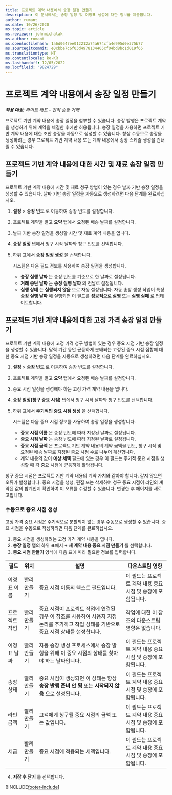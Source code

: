 ```yaml
---
title: 프로젝트 계약 내용에서 송장 일정 만들기
description: 이 문서에서는 송장 일정 및 이정표 생성에 대한 정보를 제공합니다.
author: rumant
ms.date: 10/26/2020
ms.topic: article
ms.reviewer: johnmichalak
ms.author: rumant
ms.openlocfilehash: 1a6d0647ee012212a74a674cfa4e995d0e375b77
ms.sourcegitcommit: e0cbbe7c6f03d4978134405cf04bd8bc1d019f65
ms.translationtype: HT
ms.contentlocale: ko-KR
ms.lasthandoff: 12/05/2022
ms.locfileid: "9824729"
---
```

# <a name="create-invoice-schedules-on-a-project-contract-line"></a>프로젝트 계약 내용에서 송장 일정 만들기

_**적용 대상:** 라이트 배포 - 견적 송장 거래_

프로젝트 기반 계약 내용에 송장 일정을 첨부할 수 있습니다. 송장 발행은 프로젝트 계약을 생성하기 위해 계약을 체결한 후에만 허용됩니다. 송장 일정을 사용하면 프로젝트 기반 계약 내용에 대한 초안 송장을 자동으로 생성할 수 있습니다. 항상 수동으로 송장을 생성하려는 경우 프로젝트 기반 계약 내용 또는 계약 내용에서 송장 스케줄 생성을 건너뛸 수 있습니다.

## <a name="create-a-time-and-material-invoice-schedule-for-a-project-based-contract-line"></a>프로젝트 기반 계약 내용에 대한 시간 및 재료 송장 일정 만들기

프로젝트 기반 계약 내용에 시간 및 재료 청구 방법이 있는 경우 날짜 기반 송장 일정을 생성할 수 있습니다. 날짜 기반 송장 일정을 자동으로 생성하려면 다음 단계를 완료하십시오.

1. **설정** > **송장 빈도** 로 이동하여 송장 빈도를 설정합니다.
2. 프로젝트 계약을 열고 **요약** 탭에서 요청된 배송 날짜를 설정합니다.
3. 날짜 기반 송장 일정을 생성할 시간 및 재료 계약 내용을 엽니다. 
4. **송장 일정** 탭에서 청구 시작 날짜와 청구 빈도를 선택합니다. 
5. 하위 표에서 **송장 일정 생성** 을 선택합니다.

    시스템은 다음 필드 정보를 사용하여 송장 일정을 생성합니다.

    - **송장 실행 날짜** 는 송장 빈도를 기준으로 한 날짜로 설정됩니다.
    - **거래 중단 날짜** 는 **송장 실행 날짜** 의 전날로 설정됩니다.
    - **실행 상태** 는 **실행되지 않음** 으로 자동 설정됩니다. 자동 송장 생성 작업이 특정 **송장 실행 날짜** 에 실행되면 이 필드를 **성공적으로 실행** 또는 **실행 실패** 로 업데이트합니다.

## <a name="create-a-fixed-price-invoice-schedule-for-a-project-based-contract-line"></a>프로젝트 기반 계약 내용에 대한 고정 가격 송장 일정 만들기

프로젝트 기반 계약 내용에 고정 가격 청구 방법이 있는 경우 중요 시점 기반 송장 일정을 생성할 수 있습니다. 달력 기간 동안 균등하게 분배되는 고정된 중요 시점 집합에 대한 중요 시점 기반 송장 일정을 자동으로 생성하려면 다음 단계를 완료하십시오.

1. **설정** > **송장 빈도** 로 이동하여 송장 빈도를 설정합니다.
2. 프로젝트 계약을 열고 **요약** 탭에서 요청된 배송 날짜를 설정합니다.
3. 중요 시점 일정을 생성해야 하는 고정 가격 계약 내용을 엽니다. 
4. **송장 일정(청구 중요 시점)** 탭에서 청구 시작 날짜와 청구 빈도를 선택합니다. 
5. 하위 표에서 **주기적인 중요 시점 생성** 을 선택합니다.

    시스템은 다음 중요 시점 정보를 사용하여 송장 일정을 생성합니다.

    - **중요 시점 이름** 은 송장 빈도에 따라 지정된 날짜로 설정됩니다.
    - **중요 시점 날짜** 는 송장 빈도에 따라 지정된 날짜로 설정됩니다.
    - **중요 시점 금액** 은 프로젝트 기반 계약 내용의 계약 금액을 빈도, 청구 시작 및 요청된 배송 날짜로 지정된 중요 시점 수로 나누어 계산합니다.
    - 계약 내용의 값이 **예상 세액** 필드에 있는 경우 이 필드는 주기적 중요 시점을 생성할 때 각 중요 시점에 균등하게 할당됩니다.

청구 중요 시점은 프로젝트 기반 계약 내용의 계약 가치와 같아야 합니다. 같지 않으면 오류가 발생합니다. 중요 시점을 생성, 편집 또는 삭제하여 청구 중요 시점이 라인의 계약된 값의 합계인지 확인하여 이 오류를 수정할 수 있습니다. 변경한 후 페이지를 새로 고칩니다.

### <a name="manually-create-milestones"></a>수동으로 중요 시점 생성

고정 가격 중요 시점은 주기적으로 분할되지 않는 경우 수동으로 생성할 수 있습니다. 중요 시점을 수동으로 작성하려면 다음 단계를 완료하십시오.

1. 중요 시점을 생성하려는 고정 가격 계약 내용을 엽니다. 
2. **송장 일정** 탭의 하위 표에서 **+ 새 계약 내용 중요 시점 만들기** 를 선택합니다.
3. **중요 시점 만들기** 양식에 다음 표에 따라 필요한 정보를 입력합니다. 

| 필드 | 위치 | 설명 | 다운스트림 영향 |
| --- | --- | --- | --- |
| 이정표 이름 | 빨리 만들기 | 중요 시점 이름의 텍스트 필드입니다. | 이 필드는 프로젝트 계약 내용 중요 시점 및 송장에 포함됩니다. |
| 프로젝트 작업 | 빨리 만들기 | 중요 시점이 프로젝트 작업에 연결된 경우 이 참조를 사용하여 사용자 지정 논리를 추가하고 작업 상태를 기반으로 중요 시점 상태를 설정합니다. | 작업에 대한 이 참조의 다운스트림 영향은 없습니다. |
| 이정표 날짜 | 빨리 만들기 | 자동 송장 생성 프로세스에서 송장 발행을 위해 이 중요 시점의 상태를 찾아야 하는 날짜입니다. | 이 필드는 프로젝트 계약 내용 중요 시점 및 송장에 포함됩니다. |
| 송장 상태 | 빨리 만들기 | 중요 시점이 생성되면 이 상태는 항상 **송장 발행 준비 안 됨** 또는 **시작되지 않음** 으로 설정됩니다. | 이 필드는 프로젝트 계약 내용 중요 시점 및 송장에 포함됩니다. |
| 라인 금액 | 빨리 만들기 | 고객에게 청구될 중요 시점의 금액 또는 값입니다. | 이 필드는 프로젝트 계약 내용 중요 시점 및 송장에 포함됩니다. |
| 세금 | 빨리 만들기 | 중요 시점에 적용되는 세액입니다. | 이 필드는 프로젝트 계약 내용 중요 시점 및 송장에 포함됩니다. |

4. **저장 후 닫기** 를 선택합니다.


[!INCLUDE[footer-include](../../includes/footer-banner.md)]
